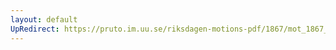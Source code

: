 ```yaml
---
layout: default
UpRedirect: https://pruto.im.uu.se/riksdagen-motions-pdf/1867/mot_1867__ak__204/mot_1867__ak__204-003.pdf
---
```

